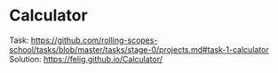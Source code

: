 # Calculator

Task: https://github.com/rolling-scopes-school/tasks/blob/master/tasks/stage-0/projects.md#task-1-calculator  
Solution: https://felig.github.io/Calculator/
